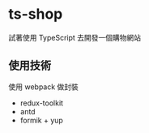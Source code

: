 # ts-shop

試著使用 TypeScript 去開發一個購物網站

## 使用技術
使用 webpack 做封裝

- redux-toolkit
- antd
- formik + yup
